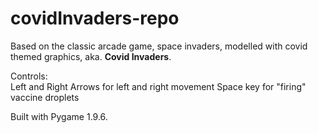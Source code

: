 # covidInvaders-repo

Based on the classic arcade game, space invaders, modelled with covid themed graphics, aka. **Covid Invaders**. 

Controls:  
Left and Right Arrows for left and right movement
Space key for "firing" vaccine droplets


Built with Pygame 1.9.6.
